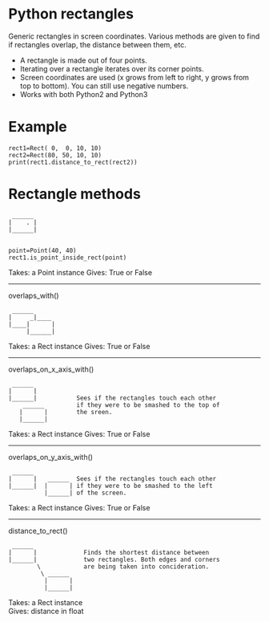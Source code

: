 Python rectangles
=================

Generic rectangles in screen coordinates. Various methods are given to find if rectangles overlap, the distance between them, etc.

* A rectangle is made out of four points.
* Iterating over a rectangle iterates over its corner points.
* Screen coordinates are used (x grows from left to right, y grows from top to bottom). You can still use negative numbers.
* Works with both Python2 and Python3


Example
=================

    rect1=Rect( 0,  0, 10, 10)
    rect2=Rect(80, 50, 10, 10)
    print(rect1.distance_to_rect(rect2))



Rectangle methods
=================

     ______
    |    . |
    |______|
    

    point=Point(40, 40)
    rect1.is_point_inside_rect(point)
    
Takes: a Point instance
Gives: True or False
         
------------------------------------------------------------------------

overlaps_with()

     ______
    |     _|____ 
    |____|      |
         |______|

Takes: a Rect instance
Gives: True or False
         
------------------------------------------------------------------------

overlaps_on_x_axis_with()

     ______
    |      |           
    |______|           Sees if the rectangles touch each other
        ______         if they were to be smashed to the top of
       |      |        the sreen.
       |______|

Takes: a Rect instance
Gives: True or False
         
------------------------------------------------------------------------

overlaps_on_y_axis_with()

     ______
    |      |   ______  Sees if the rectangles touch each other
    |______|  |      | if they were to be smashed to the left 
              |______| of the screen.

Takes: a Rect instance
Gives: True or False
         
------------------------------------------------------------------------

distance_to_rect()

	 ______
    |      |             Finds the shortest distance between
    |______|             two rectangles. Both edges and corners
            \            are being taken into concideration.
             \ ______    
              |      |
              |______|

Takes: a Rect instance	
Gives: distance in float
              
